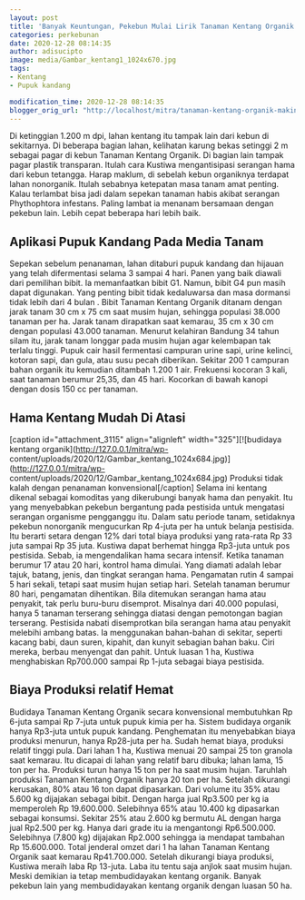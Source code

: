 ```yaml
---
layout: post
title: 'Banyak Keuntungan, Pekebun Mulai Lirik Tanaman Kentang Organik'
categories: perkebunan
date: 2020-12-28 08:14:35
author: adisucipto
image: media/Gambar_kentang1_1024x670.jpg
tags:
- Kentang
- Pupuk kandang

modification_time: 2020-12-28 08:14:35
blogger_orig_url: "http://localhost/mitra/tanaman-kentang-organik-makin-diminati.html"
---
```


Di ketinggian 1.200 m dpi, lahan kentang itu tampak lain dari kebun di
sekitarnya. Di beberapa bagian lahan, kelihatan karung bekas setinggi 2 m
sebagai pagar di kebun Tanaman Kentang Organik. Di bagian lain tampak pagar
plastik transparan. Itulah cara Kustiwa mengantisipasi serangan hama dari
kebun tetangga. Harap maklum, di sebelah kebun organiknya terdapat lahan
nonorganik. Itulah sebabnya ketepatan masa tanam amat penting. Kalau terlambat
bisa jadi dalam sepekan tanaman habis akibat serangan Phythophtora infestans.
Paling lambat ia menanam bersamaan dengan pekebun lain. Lebih cepat beberapa
hari lebih baik.

## Aplikasi Pupuk Kandang Pada Media Tanam

Sepekan sebelum penanaman, lahan ditaburi pupuk kandang dan hijauan yang telah
difermentasi selama 3 sampai 4 hari. Panen yang baik diawali dari pemilihan
bibit. Ia memanfaatkan bibit G1. Namun, bibit G4 pun masih dapat digunakan.
Yang penting bibit tidak kedaluwarsa dan masa dormansi tidak lebih dari 4
bulan . Bibit Tanaman Kentang Organik ditanam dengan jarak tanam 30 cm x 75 cm
saat musim hujan, sehingga populasi 38.000 tanaman per ha. Jarak tanam
dirapatkan saat kemarau, 35 cm x 30 cm dengan populasi 43.000 tanaman. Menurut
kelahiran Bandung 34 tahun silam itu, jarak tanam longgar pada musim hujan
agar kelembapan tak terlalu tinggi. Pupuk cair hasil fermentasi campuran urine
sapi, urine kelinci, kotoran sapi, dan gula, atau susu pecah diberikan.
Sekitar 200 1 campuran bahan organik itu kemudian ditambah 1.200 1 air.
Frekuensi kocoran 3 kali, saat tanaman berumur 25,35, dan 45 hari. Kocorkan di
bawah kanopi dengan dosis 150 cc per tanaman.

## Hama Kentang Mudah Di Atasi

[caption id="attachment_3115" align="alignleft" width="325"][![budidaya
kentang organik](http://127.0.0.1/mitra/wp-
content/uploads/2020/12/Gambar_kentang_1024x684.jpg)](http://127.0.0.1/mitra/wp-
content/uploads/2020/12/Gambar_kentang_1024x684.jpg) Produksi tidak kalah
dengan penanaman konvensional[/caption] Selama ini kentang dikenal sebagai
komoditas yang dikerubungi banyak hama dan penyakit. Itu yang menyebabkan
pekebun bergantung pada pestisida untuk mengatasi serangan organisme
pengganggu itu. Dalam satu periode tanam, setidaknya pekebun nonorganik
mengucurkan Rp 4-juta per ha untuk belanja pestisida. Itu berarti setara
dengan 12% dari total biaya produksi yang rata-rata Rp 33 juta sampai Rp 35
juta. Kustiwa dapat berhemat hingga Rp3-juta untuk pos pestisida. Sebab, ia
mengendalikan hama secara intensif. Ketika tanaman berumur 17 atau 20 hari,
kontrol hama dimulai. Yang diamati adalah lebar tajuk, batang, jenis, dan
tingkat serangan hama. Pengamatan rutin 4 sampai 5 hari sekali, tetapi saat
musim hujan setiap hari. Setelah tanaman berumur 80 hari, pengamatan
dihentikan. Bila ditemukan serangan hama atau penyakit, tak perlu buru-buru
disemprot. Misalnya dari 40.000 populasi, hanya 5 tanaman terserang sehingga
diatasi dengan pemotongan bagian terserang. Pestisida nabati disemprotkan bila
serangan hama atau penyakit melebihi ambang batas. Ia menggunakan bahan-bahan
di sekitar, seperti kacang babi, daun suren, kipahit, dan kunyit sebagian
bahan baku. Ciri mereka, berbau menyengat dan pahit. Untuk luasan 1 ha,
Kustiwa menghabiskan Rp700.000 sampai Rp 1-juta sebagai biaya pestisida.

## Biaya Produksi relatif Hemat

Budidaya Tanaman Kentang Organik secara konvensional membutuhkan Rp 6-juta
sampai Rp 7-juta untuk pupuk kimia per ha. Sistem budidaya organik hanya
Rp3-juta untuk pupuk kandang. Penghematan itu menyebabkan biaya produksi
menurun, hanya Rp28-juta per ha. Sudah hemat biaya, produksi relatif tinggi
pula. Dari lahan 1 ha, Kustiwa menuai 20 sampai 25 ton granola saat kemarau.
Itu dicapai di lahan yang relatif baru dibuka; lahan lama, 15 ton per ha.
Produksi turun hanya 15 ton per ha saat musim hujan. Taruhlah produksi Tanaman
Kentang Organik hanya 20 ton per ha. Setelah dikurangi kerusakan, 80% atau 16
ton dapat dipasarkan. Dari volume itu 35% atau 5.600 kg dijajakan sebagai
bibit. Dengan harga jual Rp3.500 per kg ia memperoleh Rp 19.600.000.
Selebihnya 65% atau 10.400 kg dipasarkan sebagai konsumsi. Sekitar 25% atau
2.600 kg bermutu AL dengan harga jual Rp2.500 per kg. Hanya dari grade itu ia
mengantongi Rp6.500.000. Selebihnya (7.800 kg) dijajakan Rp2.000 sehingga ia
mendapat tambahan Rp 15.600.000. Total jenderal omzet dari 1 ha lahan Tanaman
Kentang Organik saat kemarau Rp41.700.000. Setelah dikurangi biaya produksi,
Kustiwa meraih laba Rp 13-juta. Laba itu tentu saja anjlok saat musim hujan.
Meski demikian ia tetap membudidayakan kentang organik. Banyak pekebun lain
yang membudidayakan kentang organik dengan luasan 50 ha.


